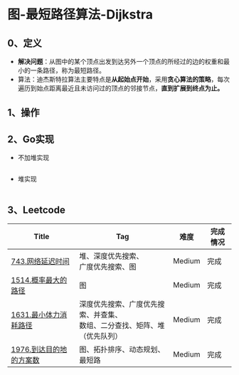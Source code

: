 # 图-最短路径算法-Dijkstra

## 0、定义

- **解决问题**：从图中的某个顶点出发到达另外一个顶点的所经过的边的权重和最小的一条路径，称为最短路径。
- 算法：迪杰斯特拉算法主要特点是**从起始点开始**，采用**贪心算法的策略**，每次遍历到始点距离最近且未访问过的顶点的邻接节点，**直到扩展到终点为止。**

## 1、操作

## 2、Go实现

- 不加堆实现

```go

```

- 堆实现

```go

```

## 3、Leetcode

| Title                                                        | Tag                                                          | 难度   | 完成情况 |
| ------------------------------------------------------------ | ------------------------------------------------------------ | ------ | -------- |
| [743.网络延迟时间](https://leetcode-cn.com/problems/network-delay-time/) | 堆、深度优先搜索、<br />广度优先搜索、图                     | Medium | 完成     |
| [1514.概率最大的路径](https://leetcode-cn.com/problems/path-with-maximum-probability/) | 图                                                           | Medium | 完成     |
| [1631.最小体力消耗路径](https://leetcode-cn.com/problems/path-with-minimum-effort/) | 深度优先搜索、广度优先搜索、并查集、<br />数组、二分查找、矩阵、堆（优先队列） | Medium | 完成     |
| [1976.到达目的地的方案数](https://leetcode-cn.com/problems/number-of-ways-to-arrive-at-destination/) | 图、拓扑排序、动态规划、最短路                               | Medium | 完成     |